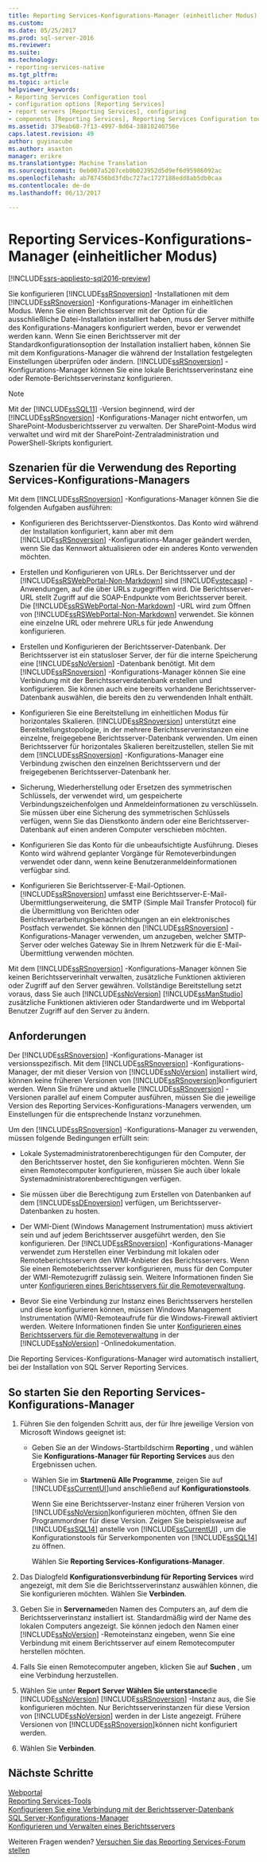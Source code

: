 ```yaml
---
title: Reporting Services-Konfigurations-Manager (einheitlicher Modus) | Microsoft Docs
ms.custom: 
ms.date: 05/25/2017
ms.prod: sql-server-2016
ms.reviewer: 
ms.suite: 
ms.technology:
- reporting-services-native
ms.tgt_pltfrm: 
ms.topic: article
helpviewer_keywords:
- Reporting Services Configuration tool
- configuration options [Reporting Services]
- report servers [Reporting Services], configuring
- components [Reporting Services], Reporting Services Configuration tool
ms.assetid: 379eab68-7f13-4997-8d64-38810240756e
caps.latest.revision: 49
author: guyinacube
ms.author: asaxton
manager: erikre
ms.translationtype: Machine Translation
ms.sourcegitcommit: 0eb007a5207ceb0b023952d5d9ef6d95986092ac
ms.openlocfilehash: ab787456bd3fdbc727ac1727188edd8ab5db0caa
ms.contentlocale: de-de
ms.lasthandoff: 06/13/2017

---
```


# <a name="reporting-services-configuration-manager-native-mode"></a>Reporting Services-Konfigurations-Manager (einheitlicher Modus)

[!INCLUDE[ssrs-appliesto-sql2016-preview](../../includes/ssrs-appliesto-sql2016-preview.md)]

Sie konfigurieren [!INCLUDE[ssRSnoversion](../../includes/ssrsnoversion-md.md)] -Installationen mit dem [!INCLUDE[ssRSnoversion](../../includes/ssrsnoversion-md.md)] -Konfigurations-Manager im einheitlichen Modus. Wenn Sie einen Berichtsserver mit der Option für die ausschließliche Datei-Installation installiert haben, muss der Server mithilfe des Konfigurations-Managers konfiguriert werden, bevor er verwendet werden kann. Wenn Sie einen Berichtsserver mit der Standardkonfigurationsoption der Installation installiert haben, können Sie mit dem Konfigurations-Manager die während der Installation festgelegten Einstellungen überprüfen oder ändern. [!INCLUDE[ssRSnoversion](../../includes/ssrsnoversion-md.md)] -Konfigurations-Manager können Sie eine lokale Berichtsserverinstanz eine oder Remote-Berichtsserverinstanz konfigurieren.

> [!NOTE]
> Mit der [!INCLUDE[ssSQL11](../../includes/sssql11-md.md)] -Version beginnend, wird der [!INCLUDE[ssRSnoversion](../../includes/ssrsnoversion-md.md)] -Konfigurations-Manager nicht entworfen, um SharePoint-Modusberichtsserver zu verwalten. Der SharePoint-Modus wird verwaltet und wird mit der SharePoint-Zentraladministration und PowerShell-Skripts konfiguriert.  
  
##  <a name="bkmk_scenarios"></a> Szenarien für die Verwendung des Reporting Services-Konfigurations-Managers  
 Mit dem [!INCLUDE[ssRSnoversion](../../includes/ssrsnoversion-md.md)] -Konfigurations-Manager können Sie die folgenden Aufgaben ausführen:  
  
-   Konfigurieren des Berichtsserver-Dienstkontos. Das Konto wird während der Installation konfiguriert, kann aber mit dem [!INCLUDE[ssRSnoversion](../../includes/ssrsnoversion-md.md)] -Konfigurations-Manager geändert werden, wenn Sie das Kennwort aktualisieren oder ein anderes Konto verwenden möchten.  
  
-   Erstellen und Konfigurieren von URLs. Der Berichtsserver und der [!INCLUDE[ssRSWebPortal-Non-Markdown](../../includes/ssrswebportal-non-markdown-md.md)] sind [!INCLUDE[vstecasp](../../includes/vstecasp-md.md)] -Anwendungen, auf die über URLs zugegriffen wird. Die Berichtsserver-URL stellt Zugriff auf die SOAP-Endpunkte vom Berichtsserver bereit. Die [!INCLUDE[ssRSWebPortal-Non-Markdown](../../includes/ssrswebportal-non-markdown-md.md)] -URL wird zum Öffnen von [!INCLUDE[ssRSWebPortal-Non-Markdown](../../includes/ssrswebportal-non-markdown-md.md)] verwendet. Sie können eine einzelne URL oder mehrere URLs für jede Anwendung konfigurieren.  
  
-   Erstellen und Konfigurieren der Berichtsserver-Datenbank. Der Berichtsserver ist ein statusloser Server, der für die interne Speicherung eine [!INCLUDE[ssNoVersion](../../includes/ssnoversion-md.md)] -Datenbank benötigt. Mit dem [!INCLUDE[ssRSnoversion](../../includes/ssrsnoversion-md.md)] -Konfigurations-Manager können Sie eine Verbindung mit der Berichtsserverdatenbank erstellen und konfigurieren. Sie können auch eine bereits vorhandene Berichtsserver-Datenbank auswählen, die bereits den zu verwendenden Inhalt enthält.  
  
-   Konfigurieren Sie eine Bereitstellung im einheitlichen Modus für horizontales Skalieren. [!INCLUDE[ssRSnoversion](../../includes/ssrsnoversion-md.md)] unterstützt eine Bereitstellungstopologie, in der mehrere Berichtsserverinstanzen eine einzelne, freigegebene Berichtsserver-Datenbank verwenden. Um einen Berichtsserver für horizontales Skalieren bereitzustellen, stellen Sie mit dem [!INCLUDE[ssRSnoversion](../../includes/ssrsnoversion-md.md)] -Konfigurations-Manager eine Verbindung zwischen den einzelnen Berichtsservern und der freigegebenen Berichtsserver-Datenbank her.  
  
-   Sicherung, Wiederherstellung oder Ersetzen des symmetrischen Schlüssels, der verwendet wird, um gespeicherte Verbindungszeichenfolgen und Anmeldeinformationen zu verschlüsseln. Sie müssen über eine Sicherung des symmetrischen Schlüssels verfügen, wenn Sie das Dienstkonto ändern oder eine Berichtsserver-Datenbank auf einen anderen Computer verschieben möchten.  
  
-   Konfigurieren Sie das Konto für die unbeaufsichtigte Ausführung. Dieses Konto wird während geplanter Vorgänge für Remoteverbindungen verwendet oder dann, wenn keine Benutzeranmeldeinformationen verfügbar sind.  
  
-   Konfigurieren Sie Berichtsserver-E-Mail-Optionen. [!INCLUDE[ssRSnoversion](../../includes/ssrsnoversion-md.md)] umfasst eine Berichtsserver-E-Mail-Übermittlungserweiterung, die SMTP (Simple Mail Transfer Protocol) für die Übermittlung von Berichten oder Berichtsverarbeitungsbenachrichtigungen an ein elektronisches Postfach verwendet. Sie können den [!INCLUDE[ssRSnoversion](../../includes/ssrsnoversion-md.md)] -Konfigurations-Manager verwenden, um anzugeben, welcher SMTP-Server oder welches Gateway Sie in Ihrem Netzwerk für die E-Mail-Übermittlung verwenden möchten.  
  
 Mit dem [!INCLUDE[ssRSnoversion](../../includes/ssrsnoversion-md.md)] -Konfigurations-Manager können Sie keinen Berichtsserverinhalt verwalten, zusätzliche Funktionen aktivieren oder Zugriff auf den Server gewähren. Vollständige Bereitstellung setzt voraus, dass Sie auch [!INCLUDE[ssNoVersion](../../includes/ssnoversion-md.md)] [!INCLUDE[ssManStudio](../../includes/ssmanstudio-md.md)] zusätzliche Funktionen aktivieren oder Standardwerte und im Webportal Benutzer Zugriff auf den Server zu ändern.

##  <a name="bkmk_requirements"></a> Anforderungen

Der [!INCLUDE[ssRSnoversion](../../includes/ssrsnoversion-md.md)] -Konfigurations-Manager ist versionsspezifisch. Mit dem [!INCLUDE[ssRSnoversion](../../includes/ssrsnoversion-md.md)] -Konfigurations-Manager, der mit dieser Version von [!INCLUDE[ssNoVersion](../../includes/ssnoversion-md.md)] installiert wird, können keine früheren Versionen von [!INCLUDE[ssRSnoversion](../../includes/ssrsnoversion-md.md)]konfiguriert werden. Wenn Sie frühere und aktuelle [!INCLUDE[ssRSnoversion](../../includes/ssrsnoversion-md.md)] -Versionen parallel auf einem Computer ausführen, müssen Sie die jeweilige Version des Reporting Services-Konfigurations-Managers verwenden, um Einstellungen für die entsprechende Instanz vorzunehmen.  

Um den [!INCLUDE[ssRSnoversion](../../includes/ssrsnoversion-md.md)] -Konfigurations-Manager zu verwenden, müssen folgende Bedingungen erfüllt sein:

- Lokale Systemadministratorenberechtigungen für den Computer, der den Berichtsserver hostet, den Sie konfigurieren möchten. Wenn Sie einen Remotecomputer konfigurieren, müssen Sie auch über lokale Systemadministratorenberechtigungen verfügen.

- Sie müssen über die Berechtigung zum Erstellen von Datenbanken auf dem [!INCLUDE[ssDEnoversion](../../includes/ssdenoversion-md.md)] verfügen, um Berichtsserver-Datenbanken zu hosten.

- Der WMI-Dient (Windows Management Instrumentation) muss aktiviert sein und auf jedem Berichtsserver ausgeführt werden, den Sie konfigurieren. Der [!INCLUDE[ssRSnoversion](../../includes/ssrsnoversion-md.md)] -Konfigurations-Manager verwendet zum Herstellen einer Verbindung mit lokalen oder Remoteberichtsservern den WMI-Anbieter des Berichtsservers. Wenn Sie einen Remoteberichtsserver konfigurieren, muss für den Computer der WMI-Remotezugriff zulässig sein. Weitere Informationen finden Sie unter [Konfigurieren eines Berichtsservers für die Remoteverwaltung](../../reporting-services/report-server/configure-a-report-server-for-remote-administration.md).  

- Bevor Sie eine Verbindung zur Instanz eines Berichtsservers herstellen und diese konfigurieren können, müssen Windows Management Instrumentation (WMI)-Remoteaufrufe für die Windows-Firewall aktiviert werden. Weitere Informationen finden Sie unter [Konfigurieren eines Berichtsservers für die Remoteverwaltung](../../reporting-services/report-server/configure-a-report-server-for-remote-administration.md) in der [!INCLUDE[ssNoVersion](../../includes/ssnoversion-md.md)] -Onlinedokumentation.

Die Reporting Services-Konfigurations-Manager wird automatisch installiert, bei der Installation von SQL Server Reporting Services.

##  <a name="bkmk_start_configuration_manager"></a> So starten Sie den Reporting Services-Konfigurations-Manager

1.  Führen Sie den folgenden Schritt aus, der für Ihre jeweilige Version von Microsoft Windows geeignet ist:

    - Geben Sie an der Windows-Startbildschirm **Reporting** , und wählen Sie **Konfigurations-Manager für Reporting Services** aus den Ergebnissen uchen.

    - Wählen Sie im **Startmenü** **Alle Programme**, zeigen Sie auf [!INCLUDE[ssCurrentUI](../../includes/sscurrentui-md.md)]und anschließend auf **Konfigurationstools**.

         Wenn Sie eine Berichtsserver-Instanz einer früheren Version von [!INCLUDE[ssNoVersion](../../includes/ssnoversion-md.md)]konfigurieren möchten, öffnen Sie den Programmordner für diese Version. Zeigen Sie beispielsweise auf [!INCLUDE[ssSQL14](../../includes/sssql14-md.md)] anstelle von [!INCLUDE[ssCurrentUI](../../includes/sscurrentui-md.md)] , um die Konfigurationstools für Serverkomponenten von [!INCLUDE[ssSQL14](../../includes/sssql14-md.md)] zu öffnen.

         Wählen Sie **Reporting Services-Konfigurations-Manager**.

2. Das Dialogfeld **Konfigurationsverbindung für Reporting Services** wird angezeigt, mit dem Sie die Berichtsserverinstanz auswählen können, die Sie konfigurieren möchten. Wählen Sie **Verbinden**.

3. Geben Sie in **Servername**den Namen des Computers an, auf dem die Berichtsserverinstanz installiert ist. Standardmäßig wird der Name des lokalen Computers angezeigt. Sie können jedoch den Namen einer [!INCLUDE[ssNoVersion](../../includes/ssnoversion-md.md)] -Remoteinstanz eingeben, wenn Sie eine Verbindung mit einem Berichtsserver auf einem Remotecomputer herstellen möchten.

4. Falls Sie einen Remotecomputer angeben, klicken Sie auf **Suchen** , um eine Verbindung herzustellen.

5. Wählen Sie unter **Report Server Wählen Sie unterstance**die [!INCLUDE[ssNoVersion](../../includes/ssnoversion-md.md)] [!INCLUDE[ssRSnoversion](../../includes/ssrsnoversion-md.md)] -Instanz aus, die Sie konfigurieren möchten. Nur Berichtsserverinstanzen für diese Version von [!INCLUDE[ssNoVersion](../../includes/ssnoversion-md.md)] werden in der Liste angezeigt. Frühere Versionen von [!INCLUDE[ssRSnoversion](../../includes/ssrsnoversion-md.md)]können nicht konfiguriert werden.

6. Wählen Sie **Verbinden**.

## <a name="next-steps"></a>Nächste Schritte

[Webportal](../../reporting-services/web-portal-ssrs-native-mode.md)   
[Reporting Services-Tools](../../reporting-services/tools/reporting-services-tools.md)   
[Konfigurieren Sie eine Verbindung mit der Berichtsserver-Datenbank](../../reporting-services/install-windows/configure-a-report-server-database-connection-ssrs-configuration-manager.md)   
[SQL Server-Konfigurations-Manager](../../relational-databases/sql-server-configuration-manager.md)   
[Konfigurieren und Verwalten eines Berichtsservers](../../reporting-services/report-server/configure-and-administer-a-report-server-ssrs-native-mode.md)  

Weiteren Fragen wenden? [Versuchen Sie das Reporting Services-Forum stellen](http://go.microsoft.com/fwlink/?LinkId=620231)
